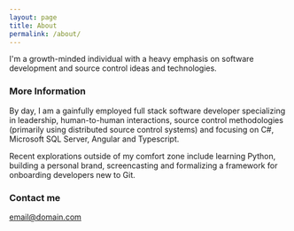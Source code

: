 ```yaml
---
layout: page
title: About
permalink: /about/
---
```


I'm a growth-minded individual with a heavy emphasis on software development and source control ideas and technologies.

### More Information

By day, I am a gainfully employed full stack software developer specializing in leadership, human-to-human interactions, source control methodologies (primarily using distributed source control systems) and focusing on C#, Microsoft SQL Server, Angular and Typescript. 

Recent explorations outside of my comfort zone include learning Python, building a personal brand, screencasting and formalizing a framework for onboarding developers new to Git.

### Contact me

[email@domain.com](mailto:email@domain.com)
